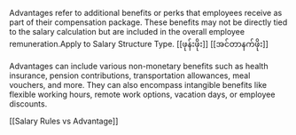 Advantages refer to additional benefits or perks that employees receive as part of their compensation package. These benefits may not be directly tied to the salary calculation but are included in the overall employee remuneration.Apply to Salary Structure Type.
[[ဖုန်းဖိုး]]
[[အင်တာနက်ဖိုး]]

Advantages can include various non-monetary benefits such as health insurance, pension contributions, transportation allowances, meal vouchers, and more. They can also encompass intangible benefits like flexible working hours, remote work options, vacation days, or employee discounts.

[[Salary Rules vs Advantage]]